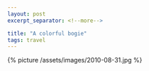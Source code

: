 ```yaml
---
layout: post
excerpt_separator: <!--more-->

title: "A colorful bogie"
tags: travel
---
```


{% picture /assets/images/2010-08-31.jpg %}
<!--more-->